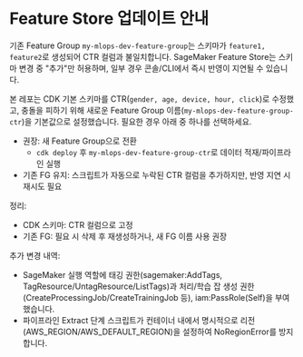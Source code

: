 # Feature Store 업데이트 안내

기존 Feature Group `my-mlops-dev-feature-group`는 스키마가 `feature1, feature2`로 생성되어 CTR 컬럼과 불일치합니다. SageMaker Feature Store는 스키마 변경 중 "추가"만 허용하며, 일부 경우 콘솔/CLI에서 즉시 반영이 지연될 수 있습니다.

본 레포는 CDK 기본 스키마를 CTR(`gender, age, device, hour, click`)로 수정했고, 충돌을 피하기 위해 새로운 Feature Group 이름(`my-mlops-dev-feature-group-ctr`)을 기본값으로 설정했습니다. 필요한 경우 아래 중 하나를 선택하세요.

- 권장: 새 Feature Group으로 전환
  - `cdk deploy` 후 `my-mlops-dev-feature-group-ctr`로 데이터 적재/파이프라인 실행
- 기존 FG 유지: 스크립트가 자동으로 누락된 CTR 컬럼을 추가하지만, 반영 지연 시 재시도 필요

정리:
- CDK 스키마: CTR 컬럼으로 고정
- 기존 FG: 필요 시 삭제 후 재생성하거나, 새 FG 이름 사용 권장

추가 변경 내역:
- SageMaker 실행 역할에 태깅 권한(sagemaker:AddTags, TagResource/UntagResource/ListTags)과 처리/학습 잡 생성 권한(CreateProcessingJob/CreateTrainingJob 등), iam:PassRole(Self)을 부여했습니다.
- 파이프라인 Extract 단계 스크립트가 컨테이너 내에서 명시적으로 리전(AWS_REGION/AWS_DEFAULT_REGION)을 설정하여 NoRegionError를 방지합니다.

